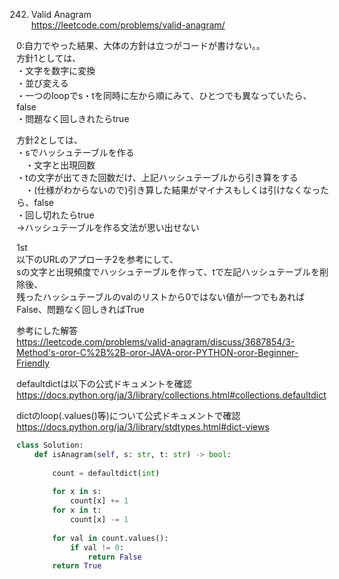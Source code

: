 242. Valid Anagram   
https://leetcode.com/problems/valid-anagram/

0:自力でやった結果、大体の方針は立つがコードが書けない。。    
方針1としては、      
・文字を数字に変換   
・並び変える   
・一つのloopでs・tを同時に左から順にみて、ひとつでも異なっていたら、false   
・問題なく回しきれたらtrue   

方針2としては、    
・sでハッシュテーブルを作る      
　・文字と出現回数   
・tの文字が出てきた回数だけ、上記ハッシュテーブルから引き算をする   
　・(仕様がわからないので)引き算した結果がマイナスもしくは引けなくなったら、false   
・回し切れたらtrue   
→ハッシュテーブルを作る文法が思い出せない   

1st   
以下のURLのアプローチ2を参考にして、      
sの文字と出現頻度でハッシュテーブルを作って、tで左記ハッシュテーブルを削除後、   
残ったハッシュテーブルのvalのリストから0ではない値が一つでもあればFalse、問題なく回しきればTrue   

参考にした解答   
https://leetcode.com/problems/valid-anagram/discuss/3687854/3-Method's-oror-C%2B%2B-oror-JAVA-oror-PYTHON-oror-Beginner-Friendly   

defaultdictは以下の公式ドキュメントを確認   
https://docs.python.org/ja/3/library/collections.html#collections.defaultdict   

dictのloop(.values()等)について公式ドキュメントで確認   
https://docs.python.org/ja/3/library/stdtypes.html#dict-views   


```python
class Solution:
    def isAnagram(self, s: str, t: str) -> bool:
        
        count = defaultdict(int)
        
        for x in s:
            count[x] += 1
        for x in t:
            count[x] -= 1
            
        for val in count.values():
            if val != 0:
                return False
        return True

```

